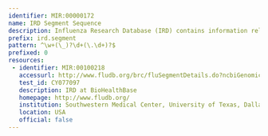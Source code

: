 ```yaml
---
identifier: MIR:00000172
name: IRD Segment Sequence
description: Influenza Research Database (IRD) contains information related to influenza virus, including genomic sequence, strain, protein, epitope  and bibliographic information. The Segment Details page contains descriptive information and annotation data about a particular genomic segment and its encoded product(s).
prefix: ird.segment
pattern: ^\w+(\_)?\d+(\.\d+)?$
prefixed: 0
resources:
 - identifier: MIR:00100218
   accessurl: http://www.fludb.org/brc/fluSegmentDetails.do?ncbiGenomicAccession=${id}
   test_id: CY077097
   description: IRD at BioHealthBase
   homepage: http://www.fludb.org/
   institution: Southwestern Medical Center, University of Texas, Dallas
   location: USA
   official: false
---
```

